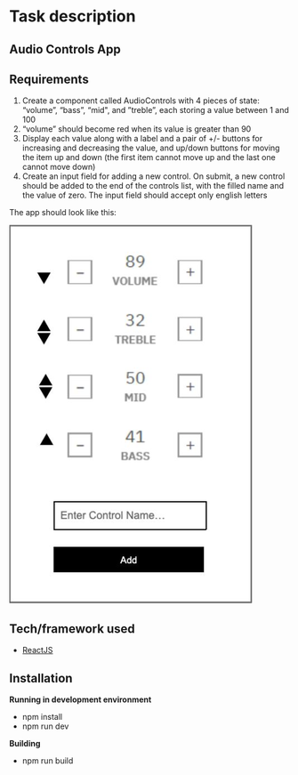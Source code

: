 # Task description

## Audio Controls App

## Requirements

1. Create a component called AudioControls with 4 pieces of state: “volume”, “bass”, “mid",
   and ”treble”, each storing a value between 1 and 100
2. “volume” should become red when its value is greater than 90
3. Display each value along with a label and a pair of +/- buttons for increasing and
   decreasing the value, and up/down buttons for moving the item up and down (the first
   item cannot move up and the last one cannot move down)
4. Create an input field for adding a new control. On submit, a new control should be added
   to the end of the controls list, with the filled name and the value of zero. The input field
   should accept only english letters

The app should look like this:

![image](screenshots/UI-mockup.jpg?raw=true "UI mockup")

## Tech/framework used

- [ReactJS](https://reactjs.org/)

## Installation

**Running in development environment**

- npm install
- npm run dev

**Building**

- npm run build

